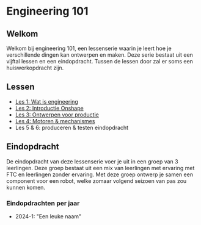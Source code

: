 # Engineering 101

<!--Writerside adds this topic when you create a new documentation project.
You can use it as a sandbox to play with Writerside features, and remove it from the TOC when you don't need it anymore.
If you want to re-add it for your experiments, click + to create a new topic, choose Topic from Template, and select the 
"Starter" template.-->

## Welkom
Welkom bij engineering 101, een lessenserie waarin je leert hoe je verschillende dingen kan ontwerpen en maken. Deze serie bestaat uit een vijftal lessen en een eindopdracht. Tussen de lessen door zal er soms een huiswerkopdracht zijn. 

## Lessen
* [Les 1: Wat is engineering](Les-1-wat-is-engineering.md)
* [Les 2: Introductie Onshape](Les-2-Introductie-Onshape.md)
* [Les 3: Ontwerpen voor productie](Les-3-Ontwerpen-voor-productie.md)
* [Les 4: Motoren & mechanismes](Les-4-Motoren-mechanismes.md)
* Les 5 & 6: produceren & testen eindopdracht 

## Eindopdracht
De eindopdracht van deze lessenserie voer je uit in een groep van 3 leerlingen. Deze groep bestaat uit een mix van leerlingen met ervaring met FTC en leerlingen zonder ervaring. 
Met deze groep ontwerp je samen een component voor een robot, welke zomaar volgend seizoen van pas zou kunnen komen.

### Eindopdrachten per jaar
* 2024-1: "Een leuke naam"


